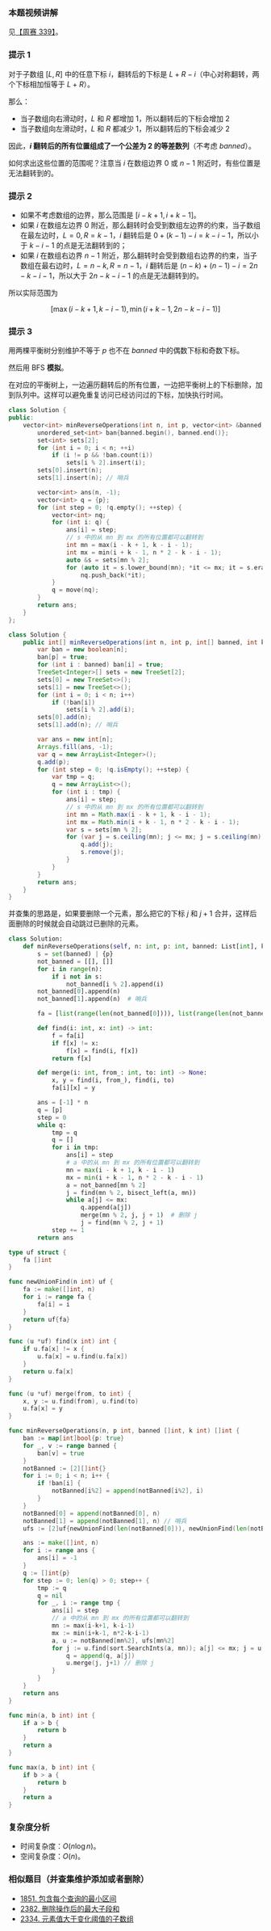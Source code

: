 ### 本题视频讲解

见[【周赛 339】](https://www.bilibili.com/video/BV1va4y1M7Fr/)。

### 提示 1

对于子数组 $[L,R]$ 中的任意下标 $i$，翻转后的下标是 $L+R-i$（中心对称翻转，两个下标相加恒等于 $L+R$）。

那么：

- 当子数组向右滑动时，$L$ 和 $R$ 都增加 $1$，所以翻转后的下标会增加 $2$
- 当子数组向左滑动时，$L$ 和 $R$ 都减少 $1$，所以翻转后的下标会减少 $2$

因此，**$i$ 翻转后的所有位置组成了一个公差为 $2$ 的等差数列**（不考虑 $\textit{banned}$）。

如何求出这些位置的范围呢？注意当 $i$ 在数组边界 $0$ 或 $n-1$ 附近时，有些位置是无法翻转到的。

### 提示 2

- 如果不考虑数组的边界，那么范围是 $[i-k+1, i+k-1]$。
- 如果 $i$ 在数组左边界 $0$ 附近，那么翻转时会受到数组左边界的约束，当子数组在最左边时，$L=0,R=k-1$，$i$ 翻转后是 $0+(k-1)-i=k-i-1$，所以小于 $k-i-1$ 的点是无法翻转到的；
- 如果 $i$ 在数组右边界 $n-1$ 附近，那么翻转时会受到数组右边界的约束，当子数组在最右边时，$L=n-k,R=n-1$，$i$ 翻转后是 $(n-k)+(n-1) - i=2n - k - i - 1$，所以大于 $2n - k - i - 1$ 的点是无法翻转到的。

所以实际范围为

$$
[\max(i-k+1,k-i-1), \min(i+k-1,2n - k - i - 1)]
$$

### 提示 3

用两棵平衡树分别维护不等于 $p$ 也不在 $\textit{banned}$ 中的偶数下标和奇数下标。

然后用 BFS **模拟**。

在对应的平衡树上，一边遍历翻转后的所有位置，一边把平衡树上的下标删除，加到队列中。这样可以避免重复访问已经访问过的下标，加快执行时间。

```cpp [sol1-C++]
class Solution {
public:
    vector<int> minReverseOperations(int n, int p, vector<int> &banned, int k) {
        unordered_set<int> ban{banned.begin(), banned.end()};
        set<int> sets[2];
        for (int i = 0; i < n; ++i)
            if (i != p && !ban.count(i))
                sets[i % 2].insert(i);
        sets[0].insert(n);
        sets[1].insert(n); // 哨兵

        vector<int> ans(n, -1);
        vector<int> q = {p};
        for (int step = 0; !q.empty(); ++step) {
            vector<int> nq;
            for (int i: q) {
                ans[i] = step;
                // s 中的从 mn 到 mx 的所有位置都可以翻转到
                int mn = max(i - k + 1, k - i - 1);
                int mx = min(i + k - 1, n * 2 - k - i - 1);
                auto &s = sets[mn % 2];
                for (auto it = s.lower_bound(mn); *it <= mx; it = s.erase(it))
                    nq.push_back(*it);
            }
            q = move(nq);
        }
        return ans;
    }
};
```

```java [sol1-Java]
class Solution {
    public int[] minReverseOperations(int n, int p, int[] banned, int k) {
        var ban = new boolean[n];
        ban[p] = true;
        for (int i : banned) ban[i] = true;
        TreeSet<Integer>[] sets = new TreeSet[2];
        sets[0] = new TreeSet<>();
        sets[1] = new TreeSet<>();
        for (int i = 0; i < n; i++)
            if (!ban[i])
                sets[i % 2].add(i);
        sets[0].add(n);
        sets[1].add(n); // 哨兵

        var ans = new int[n];
        Arrays.fill(ans, -1);
        var q = new ArrayList<Integer>();
        q.add(p);
        for (int step = 0; !q.isEmpty(); ++step) {
            var tmp = q;
            q = new ArrayList<>();
            for (int i : tmp) {
                ans[i] = step;
                // s 中的从 mn 到 mx 的所有位置都可以翻转到
                int mn = Math.max(i - k + 1, k - i - 1);
                int mx = Math.min(i + k - 1, n * 2 - k - i - 1);
                var s = sets[mn % 2];
                for (var j = s.ceiling(mn); j <= mx; j = s.ceiling(mn)) {
                    q.add(j);
                    s.remove(j);
                }
            }
        }
        return ans;
    }
}
```

并查集的思路是，如果要删除一个元素，那么把它的下标 $j$ 和 $j+1$ 合并，这样后面删除的时候就会自动跳过已删除的元素。

```py [sol2-Python3]
class Solution:
    def minReverseOperations(self, n: int, p: int, banned: List[int], k: int) -> List[int]:
        s = set(banned) | {p}
        not_banned = [[], []]
        for i in range(n):
            if i not in s:
                not_banned[i % 2].append(i)
        not_banned[0].append(n)
        not_banned[1].append(n)  # 哨兵

        fa = [list(range(len(not_banned[0]))), list(range(len(not_banned[1])))]

        def find(i: int, x: int) -> int:
            f = fa[i]
            if f[x] != x:
                f[x] = find(i, f[x])
            return f[x]

        def merge(i: int, from_: int, to: int) -> None:
            x, y = find(i, from_), find(i, to)
            fa[i][x] = y

        ans = [-1] * n
        q = [p]
        step = 0
        while q:
            tmp = q
            q = []
            for i in tmp:
                ans[i] = step
                # a 中的从 mn 到 mx 的所有位置都可以翻转到
                mn = max(i - k + 1, k - i - 1)
                mx = min(i + k - 1, n * 2 - k - i - 1)
                a = not_banned[mn % 2]
                j = find(mn % 2, bisect_left(a, mn))
                while a[j] <= mx:
                    q.append(a[j])
                    merge(mn % 2, j, j + 1)  # 删除 j
                    j = find(mn % 2, j + 1)
            step += 1
        return ans
```

```go [sol2-Go]
type uf struct {
	fa []int
}

func newUnionFind(n int) uf {
	fa := make([]int, n)
	for i := range fa {
		fa[i] = i
	}
	return uf{fa}
}

func (u *uf) find(x int) int {
	if u.fa[x] != x {
		u.fa[x] = u.find(u.fa[x])
	}
	return u.fa[x]
}

func (u *uf) merge(from, to int) {
	x, y := u.find(from), u.find(to)
	u.fa[x] = y
}

func minReverseOperations(n, p int, banned []int, k int) []int {
	ban := map[int]bool{p: true}
	for _, v := range banned {
		ban[v] = true
	}
	notBanned := [2][]int{}
	for i := 0; i < n; i++ {
		if !ban[i] {
			notBanned[i%2] = append(notBanned[i%2], i)
		}
	}
	notBanned[0] = append(notBanned[0], n)
	notBanned[1] = append(notBanned[1], n) // 哨兵
	ufs := [2]uf{newUnionFind(len(notBanned[0])), newUnionFind(len(notBanned[1]))}

	ans := make([]int, n)
	for i := range ans {
		ans[i] = -1
	}
	q := []int{p}
	for step := 0; len(q) > 0; step++ {
		tmp := q
		q = nil
		for _, i := range tmp {
			ans[i] = step
			// a 中的从 mn 到 mx 的所有位置都可以翻转到
			mn := max(i-k+1, k-i-1)
			mx := min(i+k-1, n*2-k-i-1)
			a, u := notBanned[mn%2], ufs[mn%2]
			for j := u.find(sort.SearchInts(a, mn)); a[j] <= mx; j = u.find(j + 1) {
				q = append(q, a[j])
				u.merge(j, j+1) // 删除 j
			}
		}
	}
	return ans
}

func min(a, b int) int {
	if a > b {
		return b
	}
	return a
}

func max(a, b int) int {
	if b > a {
		return b
	}
	return a
}
```

### 复杂度分析

- 时间复杂度：$O(n\log n)$。
- 空间复杂度：$O(n)$。

### 相似题目（并查集维护添加或者删除）

- [1851. 包含每个查询的最小区间](https://leetcode.cn/problems/minimum-interval-to-include-each-query/)
- [2382. 删除操作后的最大子段和](https://leetcode.cn/problems/maximum-segment-sum-after-removals/)
- [2334. 元素值大于变化阈值的子数组](https://leetcode.cn/problems/subarray-with-elements-greater-than-varying-threshold/)
